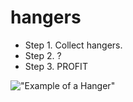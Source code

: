 hangers
=======

- Step 1. Collect hangers.
- Step 2. ?
- Step 3. PROFIT

!["Example of a Hanger"](http://www.collegecomplements.com/img/products/Sterillite-Clothes-Hangers.jpg)
